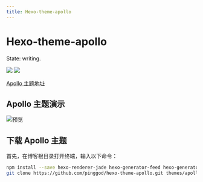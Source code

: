 ```yaml
---
title: Hexo-theme-apollo
---
```

# Hexo-theme-apollo

State: writing.

[![](https://img.shields.io/badge/Maintained--by-EasyHexo-42B983.svg?longCache=true&style=flat-square)](https://github.com/EasyHexo/Easy-Hexo)
[![](https://img.shields.io/badge/Author-ChungZH-43CD80.svg?longCache=true&style=flat-square)](https://github.com/chungzh)

[Apollo 主题地址](https://github.com/pinggod/hexo-theme-apollo)

## Apollo 主题演示

![预览](@img/2/2-4/1.png)

## 下载 Apollo 主题

首先，在博客根目录打开终端，输入以下命令：
```bash
npm install --save hexo-renderer-jade hexo-generator-feed hexo-generator-sitemap hexo-browsersync hexo-generator-archive
git clone https://github.com/pinggod/hexo-theme-apollo.git themes/apollo
```